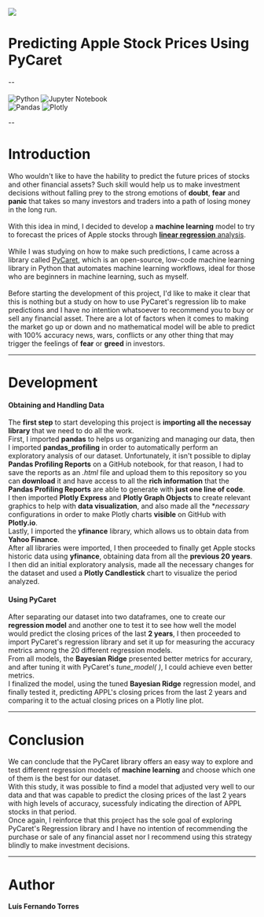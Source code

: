 <img src = 'https://ericonanalytics.com/wp-content/uploads/2021/01/image-13.png'><br>
# Predicting Apple Stock Prices Using PyCaret
--<br><br>
![Python](https://img.shields.io/badge/python-3670A0?style=for-the-badge&logo=python&logoColor=ffdd54) ![Jupyter Notebook](https://img.shields.io/badge/jupyter-%23FA0F00.svg?style=for-the-badge&logo=jupyter&logoColor=white) <br>
![Pandas](https://img.shields.io/badge/pandas-%23150458.svg?style=for-the-badge&logo=pandas&logoColor=white) ![Plotly](https://img.shields.io/badge/Plotly-%233F4F75.svg?style=for-the-badge&logo=plotly&logoColor=white)<br>

--

# Introduction

Who wouldn't like to have the hability to predict the future prices of stocks and other financial assets? Such skill would help us to make investment decisions without falling prey to the strong emotions of **doubt**, **fear** and **panic** that takes so many investors and traders into a path of losing money in the long run.<br><br>
With this idea in mind, I decided to develop a **machine learning** model to try to forecast the prices of Apple stocks through <a href = "https://www.ibm.com/topics/linear-regression"><b>linear regression</b> analysis</a>.<br><br>
While I was studying on how to make such predictions, I came across a library called <a href = "https://pycaret.org/">PyCaret</a>, which is an open-source, low-code machine learning library in Python that automates machine learning workflows, ideal for those who are beginners in machine learning, such as myself.<br><br>
Before starting the development of this project, I'd like to make it clear that this is nothing but a study on how to use PyCaret's regression lib to make predictions and I have no intention whatsoever to recommend you to buy or sell any financial asset. There are a lot of factors when it comes to making the market go up or down and no mathematical model will be able to predict with 100% accuracy news, wars, conflicts or any other thing that may trigger the feelings of **fear** or **greed** in investors.

---

# Development

#### Obtaining and Handling Data

The **first step** to start developing this project is **importing all the necessay library** that we need to do all the work.<br>
First, I imported **pandas** to helps us organizing and managing our data, then I imported **pandas_profiling** in order to automatically perform an exploratory analysis of our dataset. Unfortunately, it isn't possible to diplay **Pandas Profiling Reports** on a GitHub notebook, for that reason, I had to save the reports as an *.html* file and upload them to this repository so you can **download** it and have access to all the **rich information** that the **Pandas Profiling Reports** are able to generate with **just one line of code**.<br>
I then imported **Plotly Express** and **Plotly Graph Objects** to create relevant graphics to help with **data visualization**, and  also made all the **necessary* configurations in order to make Plotly charts **visible** on GitHub with **Plotly.io**.<br>
Lastly, I imported the **yfinance** library, which allows us to obtain data from **Yahoo Finance**.<br>
After all libraries were imported, I then proceeded to finally get Apple stocks historic data using **yfinance**, obtaining data from all the **previous 20 years**. I then did an initial exploratory analysis, made all the necessary changes for the dataset and used a **Plotly Candlestick** chart to visualize the period analyzed.

#### Using PyCaret

After separating our dataset into two dataframes, one to create our **regression model** and another one to test it to see how well the model would predict the closing prices of the last **2 years**, I then proceeded to import PyCaret's regression library and set it up for measuring the accuracy metrics among the 20 different regression models.<br>
From all models, the **Bayesian Ridge** presented better metrics for accurary, and after tuning it with PyCaret's *tune_model( )*, I could achieve even better metrics.<br>
I finalized the model, using the tuned **Bayesian Ridge** regression model, and finally tested it, predicting APPL's closing prices from the last 2 years and comparing it to the actual closing prices on a Plotly line plot.

---

# Conclusion
We can conclude that the PyCaret library offers an easy way to explore and test different regression models of **machine learning** and choose which one of them is the best for our dataset.<br>
With this study, it was possible to find a model that adjusted very well to our data and that was capable to predict the closing prices of the last 2 years with high levels of accuracy, sucessfuly indicating the direction of APPL stocks in that period.<br>
Once again, I reinforce that this project has the sole goal of exploring PyCaret's Regression library and I have no intention of recommending the purchase or sale of any financial asset nor I recommend using this strategy blindly to make investment decisions.<br>

----

# Author
**Luís Fernando Torres**
